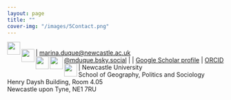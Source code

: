 ```yaml
---
layout: page
title: ""
cover-img: "/images/5Contact.png"
---
```



<img src="../images/email_icon.png" style="width: 30px;" align="left"> <br> <img src="../images/icon_bsky.png" style="width: 30px;" align="left">  | marina.duque@newcastle.ac.uk <br> <a href="https://bsky.app/profile/did:plc:a6lng7cr63a54dbd64sl7lr3" target="_blank">@mduque.bsky.social</a>
| 
<img src="../images/gscholar_icon.png" style="width: 30px;" align="left"> | <a href="https://scholar.google.com/citations?user=ZZY5EK8AAAAJ&hl=en" target="_blank">Google Scholar profile</a>
<img src="../images/orcid_icon.png" style="width: 30px;" align="left"> | <a href="https://orcid.org/0000-0003-1245-9938" target="_blank">ORCID</a>
<img src="../images/mailing_icon.png" style="width: 30px;" align="left"> | Newcastle University<br>School of Geography, Politics and Sociology<br>Henry Daysh Building, Room 4.05<br>Newcastle upon Tyne, NE1 7RU
